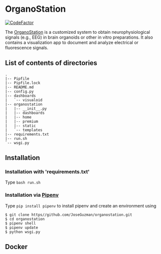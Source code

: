 # OrganoStation

[![CodeFactor](https://www.codefactor.io/repository/github/joseguzman/organostation/badge)](https://www.codefactor.io/repository/github/joseguzman/organostation)

The [OrganoStation](http://www.organostation.com) is a customized system to obtain neurophysiological signals (e.g., EEG)
in brain organoids or other in vitro preparations.
It also contains a visualization app to document and analyze electrical or fluorescence signals.

## List of contents of directories 
```
.
|-- Pipfile
|-- Pipfile.lock
|-- README.md
|-- config.py
|-- dashboards
|   `-- visualoid
|-- organostation
|   |-- __init__.py
|   |-- dashboards
|   |-- home
|   |-- premium
|   |-- static
|   `-- templates
|-- requirements.txt
|-- run.sh
`-- wsgi.py
```

## Installation

### Installation with 'requirements.txt'
Type `bash run.sh`

### Installation via [Pipenv](https://pipenv-fork.readthedocs.io/en/latest/)

Type `pip install pipenv` to install pipenv and create an environment
using 

```shell
$ git clone https//github.com/JoseGuzman/organostation.git
$ cd organostation
$ pipenv shell
$ pipenv update 
$ python wsgi.py
```

## Docker 
